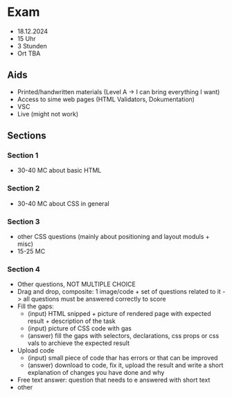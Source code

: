 # Exam

- 18.12.2024
- 15 Uhr
- 3 Stunden
- Ort TBA

## Aids

- Printed/handwritten materials (Level A -> I can bring everything I want)
- Access to sime web pages (HTML Validators, Dokumentation)
- VSC
- Live (might not work)

## Sections

### Section 1

- 30-40 MC about basic HTML

### Section 2

- 30-40 MC about CSS in general

### Section 3

- other CSS questions (mainly about positioning and layout moduls + misc)
- 15-25 MC

### Section 4

- Other questions, NOT MULTIPLE CHOICE
- Drag and drop, composite: 1 image/code + set of questions related to it -> all questions must be answered correctly to score
- Fill the gaps:
  - (input) HTML snipped + picture of rendered page with expected result + description of the task
  - (input) picture of CSS code with gas
  - (answer) fill the gaps with selectors, declarations, css props or css vals to archieve the expected result
- Upload code
  - (input) small piece of code thar has errors or that can be improved
  - (answer) download to code, fix it, upload the result and write a short explanation of changes you have done and why
- Free text answer: question that needs to e answered with short text
- other
